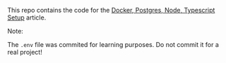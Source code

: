 This repo contains the code for the [Docker, Postgres, Node, Typescript Setup](https://dev.to/chandrapantachhetri/docker-postgres-node-typescript-setup-47db) article.

Note:

The `.env` file was commited for learning purposes. Do not commit it for a real project!
